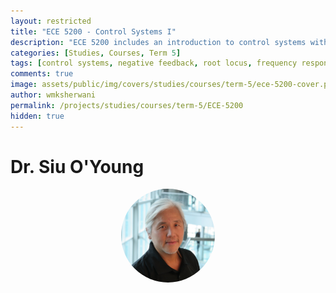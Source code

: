 ```yaml
---
layout: restricted
title: "ECE 5200 - Control Systems I"
description: "ECE 5200 includes an introduction to control systems with negative feedback; mathematical modelling and transfer functions of electromechanical systems; block diagram and signal flow graphs; controller realization; transient response analysis; Routh's stability criterion; basic control actions and response of control systems; root locus analysis and design; frequency response analysis; Bode diagram; gain and phase margins; compensator design in frequency domain; Nyquist stability criterion; digital implementations of analog compensators; and an introduction to PID controller tuning methods."
categories: [Studies, Courses, Term 5]
tags: [control systems, negative feedback, root locus, frequency response, pid controllers, stability analysis, compensator design]
comments: true
image: assets/public/img/covers/studies/courses/term-5/ece-5200-cover.png
author: wmksherwani
permalink: /projects/studies/courses/term-5/ECE-5200
hidden: true
---
```


# Dr. Siu O'Young

<html lang="en">
    <div style="display: flex; justify-content: space-around; align-items: center;">
        <div style="text-align: center;">
            <img src="assets/public/img/people/Siu O'Young.png" alt="Siu O'Young" style="width: 150px; object-fit: cover; border-radius: 50%;">
        </div>
    </div>
</html>

<!-- <html lang="en">
<link href="https://cdnjs.cloudflare.com/ajax/libs/font-awesome/6.0.0-beta3/css/all.min.css" rel="stylesheet">
<div id="star-wrapper" style="margin: 0; display: flex; justify-content: center; align-items: center;">
    <div style="display: flex; justify-content: center; align-items: center; font-size: 50px;">
        <i class="fas fa-star" style="color: gold;"></i>
        <i class="fas fa-star" style="color: gold;"></i>
        <i class="fas fa-star" style="color: gold;"></i>
        <i class="fas fa-star" style="color: gold;"></i>
        <i class="fas fa-star" style="color: gold;"></i>
    </div>
</div>
</html> -->
